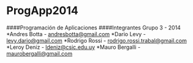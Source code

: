 ProgApp2014
===========

####Programación de Aplicaciones
####Integrantes Grupo 3 - 2014
*Andres Botta   - andresbotta@gmail.com
*Dario Levy     - levy.dario@gmail.com
*Rodrigo Rossi  - rodrigo.rossi.trabal@gmail.com
*Leroy Deniz    - ldeniz@csic.edu.uy
*Mauro Bergalli - maurobergalli@gmail.com

